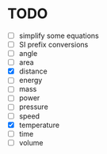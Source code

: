 # TODO

- [ ] simplify some equations
- [ ] SI prefix conversions
- [ ] angle
- [ ] area
- [x] distance
- [ ] energy
- [ ] mass
- [ ] power
- [ ] pressure
- [ ] speed
- [x] temperature
- [ ] time
- [ ] volume